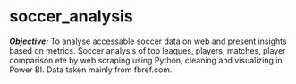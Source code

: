 # soccer_analysis
**_Objective:_**
To analyse accessable soccer data on web and present insights based on metrics.
Soccer analysis of top leagues, players, matches, player comparison ete by web scraping using Python, cleaning and visualizing in Power BI.
Data taken mainly from fbref.com.

